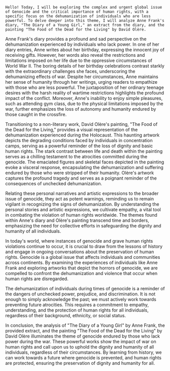 	Hello! Today, I will be exploring the complex and urgent global issue of Genocide and the critical importance of human rights, with a specific focus on the dehumanization of individuals who are less powerful. To delve deeper into this theme, I will analyze Anne Frank's diary, "The Diary of a Young Girl," an extract from the diary, and the painting "The Food of the Dead for the Living" by David Olère.

Anne Frank's diary provides a profound and sad perspective on the dehumanization experienced by individuals who lack power. In one of her diary entries, Anne writes about her birthday, expressing the innocent joy of receiving gifts. However, her words also reveal the restrictions and limitations imposed on her life due to the oppressive circumstances of World War II. The boring details of her birthday celebrations contrast starkly with the extraordinary challenges she faces, underscoring the dehumanizing effects of war. Despite her circumstances, Anne maintains her sense of humanity through her writings, urging readers to empathize with those who are less powerful. The juxtaposition of her ordinary teenage desires with the harsh reality of wartime restrictions highlights the profound impact of the conflict. Moreover, Anne's inability to enjoy simple pleasures, such as attending gym class, due to the physical limitations imposed by the war, further emphasizes the loss of autonomy and humanity endured by those caught in the crossfire.

Transitioning to a non-literary work, David Olère's painting, "The Food of the Dead for the Living," provides a visual representation of the dehumanization experienced during the Holocaust. This haunting artwork depicts the degrading conditions faced by individuals in concentration camps, serving as a powerful reminder of the loss of dignity and basic human rights. The stark contrast between life and death within the painting serves as a chilling testament to the atrocities committed during the genocide. The emaciated figures and skeletal faces depicted in the painting evoke a visceral response, encapsulating the dehumanization and suffering endured by those who were stripped of their humanity. Olère's artwork captures the profound tragedy and serves as a poignant reminder of the consequences of unchecked dehumanization.

Relating these personal narratives and artistic expressions to the broader issue of genocide, they act as potent warnings, reminding us to remain vigilant in recognizing the signs of dehumanization. By understanding the personal stories and artistic expressions, we cultivate empathy, a vital tool in combating the violation of human rights worldwide. The themes found within Anne's diary and Olère's painting transcend time and borders, emphasizing the need for collective efforts in safeguarding the dignity and humanity of all individuals.

In today's world, where instances of genocide and grave human rights violations continue to occur, it is crucial to draw from the lessons of history and engage in ongoing conversations about the preservation of human rights. Genocide is a global issue that affects individuals and communities across continents. By examining the experiences of individuals like Anne Frank and exploring artworks that depict the horrors of genocide, we are compelled to confront the dehumanization and violence that occur when human rights are disregarded.

The dehumanization of individuals during times of genocide is a reminder of the dangers of unchecked power, prejudice, and discrimination. It is not enough to simply acknowledge the past; we must actively work towards preventing future atrocities. This requires a commitment to empathy, understanding, and the protection of human rights for all individuals, regardless of their background, ethnicity, or social status.

In conclusion, the analysis of "The Diary of a Young Girl" by Anne Frank, the provided extract, and the painting "The Food of the Dead for the Living" by David Olère illuminates the theme of genocide endured by those who lack power during the war. These powerful works show the impact of war on human rights and call upon us to uphold the dignity and humanity of all individuals, regardless of their circumstances. By learning from history, we can work towards a future where genocide is prevented, and human rights are protected, ensuring the preservation of dignity and humanity for all.

